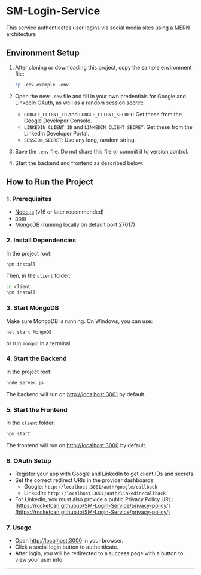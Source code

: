 
# SM-Login-Service
This service authenticates user logins via social media sites using a MERN architecture

## Environment Setup

1. After cloning or downloading this project, copy the sample environment file:
   
	```sh
	cp .env.example .env
	```

2. Open the new `.env` file and fill in your own credentials for Google and LinkedIn OAuth, as well as a random session secret:

	- `GOOGLE_CLIENT_ID` and `GOOGLE_CLIENT_SECRET`: Get these from the Google Developer Console.
	- `LINKEDIN_CLIENT_ID` and `LINKEDIN_CLIENT_SECRET`: Get these from the LinkedIn Developer Portal.
	- `SESSION_SECRET`: Use any long, random string.

3. Save the `.env` file. Do not share this file or commit it to version control.


4. Start the backend and frontend as described below.

## How to Run the Project

### 1. Prerequisites

- [Node.js](https://nodejs.org/) (v16 or later recommended)
- [npm](https://www.npmjs.com/)
- [MongoDB](https://www.mongodb.com/try/download/community) (running locally on default port 27017)

### 2. Install Dependencies

In the project root:

```sh
npm install
```

Then, in the `client` folder:

```sh
cd client
npm install
```

### 3. Start MongoDB

Make sure MongoDB is running. On Windows, you can use:

```
net start MongoDB
```
or run `mongod` in a terminal.

### 4. Start the Backend

In the project root:

```sh
node server.js
```

The backend will run on [http://localhost:3001](http://localhost:3001) by default.

### 5. Start the Frontend

In the `client` folder:

```sh
npm start
```

The frontend will run on [http://localhost:3000](http://localhost:3000) by default.


### 6. OAuth Setup

- Register your app with Google and LinkedIn to get client IDs and secrets.
- Set the correct redirect URIs in the provider dashboards:
	- Google: `http://localhost:3001/auth/google/callback`
	- LinkedIn: `http://localhost:3001/auth/linkedin/callback`
- For LinkedIn, you must also provide a public Privacy Policy URL: [https://rocketcan.github.io/SM-Login-Service/privacy-policy/](https://rocketcan.github.io/SM-Login-Service/privacy-policy/)

### 7. Usage

- Open [http://localhost:3000](http://localhost:3000) in your browser.
- Click a social login button to authenticate.
- After login, you will be redirected to a success page with a button to view your user info.

---
